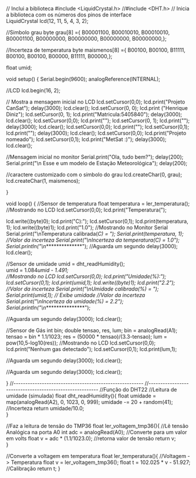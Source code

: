 // Inclui a biblioteca
#include <LiquidCrystal.h>
//#include <DHT.h>
// Inicia a biblioteca com os números dos pinos de interface      
LiquidCrystal lcd(12, 11, 5, 4, 3, 2);

//Simbolo grau
byte grau[8] ={ B00001100,
                B00010010,
                B00010010,
                B00001100,
                B00000000,
                B00000000,
                B00000000,
                B00000000,};

//Incerteza de temperatura
byte maismenos[8] ={ B00100,
                     B00100,
                     B11111,
                     B00100,
                     B00100,
                     B00000,
                     B11111,
                     B00000,};

float umid;

void setup() {
  Serial.begin(9600); 
  analogReference(INTERNAL);
  
  //LCD
  lcd.begin(16, 2);
  
  // Mostra a mensagem inicial no LCD
  lcd.setCursor(0,0);
  lcd.print("Projeto CanSat");
  delay(3000);
  lcd.clear();
  lcd.setCursor(0, 0);
  lcd.print ("Henrique Diniz");
  lcd.setCursor(0, 1);
  lcd.print("Matricula:5405840");
  delay(3000);
  lcd.clear();
  lcd.setCursor(0,0);
  lcd.print("");
  lcd.setCursor(0, 1);
  lcd.print("");
  delay(3000);
  lcd.clear();
  lcd.setCursor(0,0);
  lcd.print("");
  lcd.setCursor(0,1);
  lcd.print("");
  delay(3000);
  lcd.clear();
  lcd.setCursor(0,0);
  lcd.print("Projeto nomeado");
  lcd.setCursor(0,1);
  lcd.print("MetSat :)");
  delay(3000);
  lcd.clear();
  
  //Mensagem inicial no monitor
  Serial.print("Ola, tudo bem?");
  delay(200);
  Serial.print("\n Esse e um modelo de Estação Meteorológica");
  delay(200);
   
  //caractere customizado com o simbolo do grau
  lcd.createChar(0, grau);
  lcd.createChar(1, maismenos);
 
}

void loop() 
{ 
  //Sensor de temperatura
  float temperatura = ler_temperatura();
  //Mostrando no LCD
  lcd.setCursor(0,0);
  lcd.print("Temperatura(");
  
  lcd.write((byte)0);
  lcd.print("C):");
  lcd.setCursor(0,1);
  lcd.print(temperatura, 1);
  lcd.write((byte)1);
  lcd.print("1.0");
  //Mostrando no Monitor Serial
  Serial.print("\nTemperatura calibrada(*C) = ");
  Serial.print(temperatura, 1);
  //Valor da incerteza
  Serial.print("\nIncerteza da temperatura(*C) = 1.0");
  Serial.println("\n****************");
  //Aguarda um segundo
  delay(3000);
  lcd.clear();
  
  //Sensor de umidade
  umid = dht_readHumidity();    
  umid = 1.084*umid - 1.491;      
  //Mostrando no LCD
  lcd.setCursor(0,0);
  lcd.print("Umidade(%):");
  lcd.setCursor(0,1);
  lcd.print(umid,1);
  lcd.write((byte)1);
  lcd.print("2.2"); //Valor da incerteza
  Serial.print("\nUmidade calibrada(%) = ");
  Serial.print(umid,1); // Exibe umidade
  //Valor da incerteza
  Serial.print("\nIncerteza da umidade(%) = 2.2");
  Serial.println("\n****************");
  
  //Aguarda um segundo
  delay(3000);
  lcd.clear();
  
  
  //Sensor de Gás
  int bin;
  double tensao, res, lum;
  bin = analogRead(A1);
  tensao = bin * 1.1/1023;
  res = (50000 * tensao)/(3.3-tensao);
  lum = pow(10,5-log10(res));
  //Mostrando no LCD
  lcd.setCursor(0,0);
  lcd.print("Nenhum gas detectado");
  lcd.setCursor(0,1);
  lcd.print(lum,1);  
  
  //Aguarda um segundo
  delay(3000);
  lcd.clear();
  
  
  //Aguarda um segundo
  delay(3000);
  lcd.clear();
 

}
//------------------------------------------------------- 
//--------------------------------------------------------
//Função do DHT22
//Leitura de umidade (simulada)
float dht_readHumidity(){
	float umidade = map(analogRead(A2), 0, 1023, 0, 999);
  	umidade -= 20 + random(41);		//Incerteza
  	return umidade/10.0;   
}


//Faz a leitura de tensão do TMP36
float ler_voltagem_tmp36(){
  //Lê tensão Analógica na porta A0
  int adc = analogRead(A0);
  //Converte para um valor em volts
  float v = adc * (1.1/1023.0);
  //retorna valor de tensão
  return v;  
}

//Converte a voltagem em temperatura
float ler_temperatura(){
  //Voltagem -> Temperatura
  float v = ler_voltagem_tmp36();
  float t = 102.025 * v - 51.927; //Calibração
  return t;
}
 

